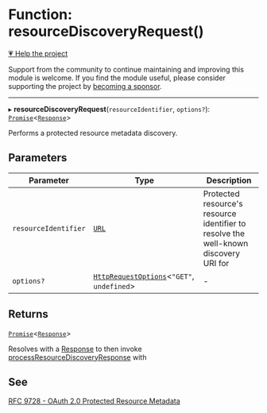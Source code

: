 # Function: resourceDiscoveryRequest()

[💗 Help the project](https://github.com/sponsors/panva)

Support from the community to continue maintaining and improving this module is welcome. If you find the module useful, please consider supporting the project by [becoming a sponsor](https://github.com/sponsors/panva).

***

▸ **resourceDiscoveryRequest**(`resourceIdentifier`, `options?`): [`Promise`](https://developer.mozilla.org/docs/Web/JavaScript/Reference/Global_Objects/Promise)\<[`Response`](https://developer.mozilla.org/docs/Web/API/Response)\>

Performs a protected resource metadata discovery.

## Parameters

| Parameter | Type | Description |
| ------ | ------ | ------ |
| `resourceIdentifier` | [`URL`](https://developer.mozilla.org/docs/Web/API/URL) | Protected resource's resource identifier to resolve the well-known discovery URI for |
| `options?` | [`HttpRequestOptions`](../interfaces/HttpRequestOptions.md)\<`"GET"`, `undefined`\> | - |

## Returns

[`Promise`](https://developer.mozilla.org/docs/Web/JavaScript/Reference/Global_Objects/Promise)\<[`Response`](https://developer.mozilla.org/docs/Web/API/Response)\>

Resolves with a [Response](https://developer.mozilla.org/docs/Web/API/Response) to then invoke [processResourceDiscoveryResponse](processResourceDiscoveryResponse.md)
  with

## See

[RFC 9728 - OAuth 2.0 Protected Resource Metadata](https://www.rfc-editor.org/rfc/rfc9728.html#name-protected-resource-metadata-)
